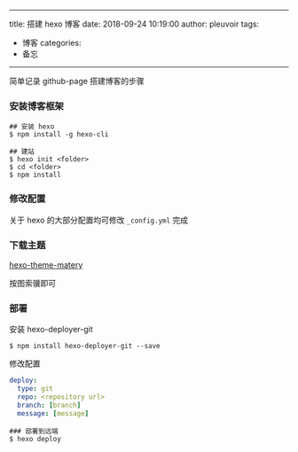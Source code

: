 
---
title: 搭建 hexo 博客
date: 2018-09-24 10:19:00
author: pleuvoir
tags:
  - 博客
categories:
  - 备忘
---


简单记录 github-page 搭建博客的步骤


### 安装博客框架

```shell
## 安装 hexo
$ npm install -g hexo-cli

## 建站
$ hexo init <folder>
$ cd <folder>
$ npm install
```

### 修改配置

关于 hexo 的大部分配置均可修改 ```_config.yml``` 完成

### 下载主题

[hexo-theme-matery](https://github.com/blinkfox/hexo-theme-matery "hexo-theme-matery")

按图索骥即可

### 部署

安装 hexo-deployer-git

```shell
$ npm install hexo-deployer-git --save
```

修改配置

```yml
deploy:
  type: git
  repo: <repository url>
  branch: [branch]
  message: [message]
```

```shell
### 部署到远端
$ hexo deploy
```